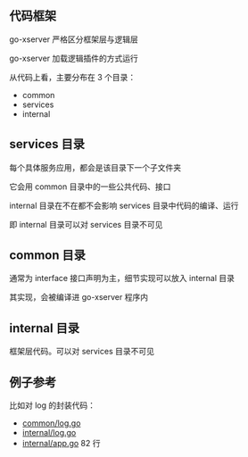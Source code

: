 ## 代码框架

go-xserver 严格区分框架层与逻辑层

go-xserver 加载逻辑插件的方式运行

从代码上看，主要分布在 3 个目录：

- common
- services
- internal

## services 目录

每个具体服务应用，都会是该目录下一个子文件夹

它会用 common 目录中的一些公共代码、接口

internal 目录在不在都不会影响 services 目录中代码的编译、运行

即 internal 目录可以对 services 目录不可见

## common 目录

通常为 interface 接口声明为主，细节实现可以放入 internal 目录

其实现，会被编译进 go-xserver 程序内

## internal 目录

框架层代码。可以对 services 目录不可见

## 例子参考

比如对 log 的封装代码：

- [common/log.go](common/log.go)
- [internal/log.go](internal/log.go)
- [internal/app.go](internal/app.go) 82 行
